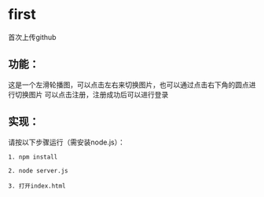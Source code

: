 ﻿# first  

  首次上传github  

## 功能：  

  这是一个左滑轮播图，可以点击左右来切换图片，也可以通过点击右下角的圆点进行切换图片 可以点击注册，注册成功后可以进行登录  

## 实现：  

  请按以下步骤运行（需安装node.js）：  

	1. npm install 

	2. node server.js  

	3. 打开index.html
